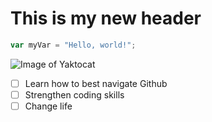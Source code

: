 # This is my new header

``` javascript
var myVar = "Hello, world!";
```


![Image of Yaktocat](https://octodex.github.com/images/yaktocat.png)



- [ ] Learn how to best navigate Github
- [ ] Strengthen coding skills
- [ ] Change life
